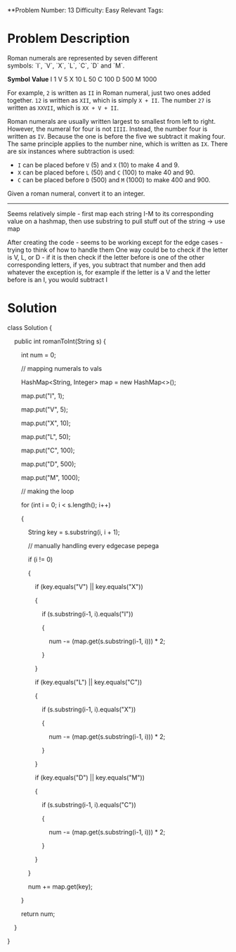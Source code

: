 
**Problem Number: 13
Difficulty: Easy
Relevant Tags:
<h1> Problem Description </h1>
Roman numerals are represented by seven different symbols: `I`, `V`, `X`, `L`, `C`, `D` and `M`.

**Symbol**       **Value**
I             1
V             5
X             10
L             50
C             100
D             500
M             1000

For example, `2` is written as `II` in Roman numeral, just two ones added together. `12` is written as `XII`, which is simply `X + II`. The number `27` is written as `XXVII`, which is `XX + V + II`.

Roman numerals are usually written largest to smallest from left to right. However, the numeral for four is not `IIII`. Instead, the number four is written as `IV`. Because the one is before the five we subtract it making four. The same principle applies to the number nine, which is written as `IX`. There are six instances where subtraction is used:

- `I` can be placed before `V` (5) and `X` (10) to make 4 and 9. 
- `X` can be placed before `L` (50) and `C` (100) to make 40 and 90. 
- `C` can be placed before `D` (500) and `M` (1000) to make 400 and 900.

Given a roman numeral, convert it to an integer.

-----
Seems relatively simple - first map each string I-M to its corresponding value on a hashmap, then use substring to pull stuff out of the string -> use map

After creating the code - seems to be working except for the edge cases - trying to think of how to handle them
One way could be to check if the letter is V, L, or D - if it is then check if the letter before is one of the other corresponding letters, if yes, you subtract that number and then add whatever the exception is, for example if the letter is a V and the letter before is an I, you would subtract I

<h1> Solution </h1>
class Solution {

    public int romanToInt(String s) {

        int num = 0;

  

        // mapping numerals to vals

        HashMap<String, Integer> map = new HashMap<>();

        map.put("I", 1);

        map.put("V", 5);

        map.put("X", 10);

        map.put("L", 50);

        map.put("C", 100);

        map.put("D", 500);

        map.put("M", 1000);

  

        // making the loop

        for (int i = 0; i < s.length(); i++)

        {

            String key = s.substring(i, i + 1);

            // manually handling every edgecase pepega

            if (i != 0)

            {

                if (key.equals("V") || key.equals("X"))

                {

                    if (s.substring(i-1, i).equals("I"))

                    {

                        num -= (map.get(s.substring(i-1, i))) * 2;

                    }

                }

                if (key.equals("L") || key.equals("C"))

                {

                    if (s.substring(i-1, i).equals("X"))

                    {

                        num -= (map.get(s.substring(i-1, i))) * 2;

                    }

                }

                if (key.equals("D") || key.equals("M"))

                {

                    if (s.substring(i-1, i).equals("C"))

                    {

                        num -= (map.get(s.substring(i-1, i))) * 2;

                    }

                }

            }

  

            num += map.get(key);

        }

        return num;

    }

}